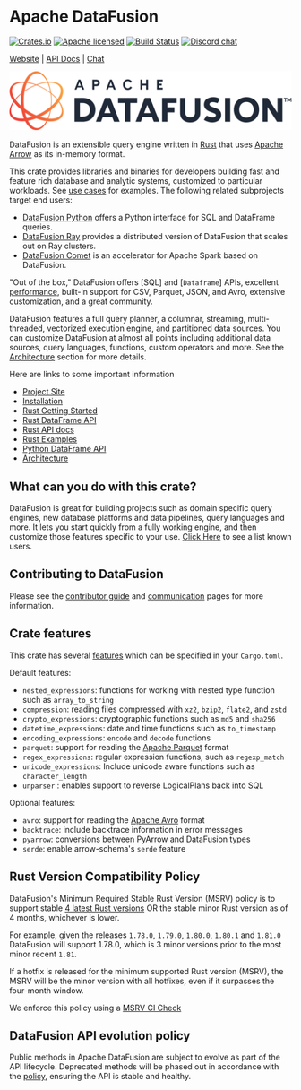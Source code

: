 <!---
  Licensed to the Apache Software Foundation (ASF) under one
  or more contributor license agreements.  See the NOTICE file
  distributed with this work for additional information
  regarding copyright ownership.  The ASF licenses this file
  to you under the Apache License, Version 2.0 (the
  "License"); you may not use this file except in compliance
  with the License.  You may obtain a copy of the License at

    http://www.apache.org/licenses/LICENSE-2.0

  Unless required by applicable law or agreed to in writing,
  software distributed under the License is distributed on an
  "AS IS" BASIS, WITHOUT WARRANTIES OR CONDITIONS OF ANY
  KIND, either express or implied.  See the License for the
  specific language governing permissions and limitations
  under the License.
-->

# Apache DataFusion

[![Crates.io][crates-badge]][crates-url]
[![Apache licensed][license-badge]][license-url]
[![Build Status][actions-badge]][actions-url]
[![Discord chat][discord-badge]][discord-url]

[crates-badge]: https://img.shields.io/crates/v/datafusion.svg
[crates-url]: https://crates.io/crates/datafusion
[license-badge]: https://img.shields.io/badge/license-Apache%20v2-blue.svg
[license-url]: https://github.com/apache/datafusion/blob/main/LICENSE.txt
[actions-badge]: https://github.com/apache/datafusion/actions/workflows/rust.yml/badge.svg
[actions-url]: https://github.com/apache/datafusion/actions?query=branch%3Amain
[discord-badge]: https://img.shields.io/discord/885562378132000778.svg?logo=discord&style=flat-square
[discord-url]: https://discord.com/invite/Qw5gKqHxUM

[Website](https://datafusion.apache.org/) |
[API Docs](https://docs.rs/datafusion/latest/datafusion/) |
[Chat](https://discord.com/channels/885562378132000778/885562378132000781)

<a href="https://datafusion.apache.org/">
  <img src="./docs/source/_static/images/2x_bgwhite_original.png" width="512" alt="logo"/>
</a>

DataFusion is an extensible query engine written in [Rust] that
uses [Apache Arrow] as its in-memory format.

This crate provides libraries and binaries for developers building fast and
feature rich database and analytic systems, customized to particular workloads.
See [use cases] for examples. The following related subprojects target end users:

- [DataFusion Python](https://github.com/apache/datafusion-python/) offers a Python interface for SQL and DataFrame
  queries.
- [DataFusion Ray](https://github.com/apache/datafusion-ray/) provides a distributed version of DataFusion that scales
  out on Ray clusters.
- [DataFusion Comet](https://github.com/apache/datafusion-comet/) is an accelerator for Apache Spark based on
  DataFusion.

"Out of the box,"
DataFusion offers [SQL] and [`Dataframe`] APIs, excellent [performance],
built-in support for CSV, Parquet, JSON, and Avro, extensive customization, and
a great community.

DataFusion features a full query planner, a columnar, streaming, multi-threaded,
vectorized execution engine, and partitioned data sources. You can
customize DataFusion at almost all points including additional data sources,
query languages, functions, custom operators and more.
See the [Architecture] section for more details.

[rust]: http://rustlang.org
[apache arrow]: https://arrow.apache.org
[use cases]: https://datafusion.apache.org/user-guide/introduction.html#use-cases
[python bindings]: https://github.com/apache/datafusion-python
[performance]: https://benchmark.clickhouse.com/
[architecture]: https://datafusion.apache.org/contributor-guide/architecture.html

Here are links to some important information

- [Project Site](https://datafusion.apache.org/)
- [Installation](https://datafusion.apache.org/user-guide/cli/installation.html)
- [Rust Getting Started](https://datafusion.apache.org/user-guide/example-usage.html)
- [Rust DataFrame API](https://datafusion.apache.org/user-guide/dataframe.html)
- [Rust API docs](https://docs.rs/datafusion/latest/datafusion)
- [Rust Examples](https://github.com/apache/datafusion/tree/main/datafusion-examples)
- [Python DataFrame API](https://arrow.apache.org/datafusion-python/)
- [Architecture](https://docs.rs/datafusion/latest/datafusion/index.html#architecture)

## What can you do with this crate?

DataFusion is great for building projects such as domain specific query engines, new database platforms and data pipelines, query languages and more.
It lets you start quickly from a fully working engine, and then customize those features specific to your use. [Click Here](https://datafusion.apache.org/user-guide/introduction.html#known-users) to see a list known users.

## Contributing to DataFusion

Please see the [contributor guide] and [communication] pages for more information.

[contributor guide]: https://datafusion.apache.org/contributor-guide
[communication]: https://datafusion.apache.org/contributor-guide/communication.html

## Crate features

This crate has several [features] which can be specified in your `Cargo.toml`.

[features]: https://doc.rust-lang.org/cargo/reference/features.html

Default features:

- `nested_expressions`: functions for working with nested type function such as `array_to_string`
- `compression`: reading files compressed with `xz2`, `bzip2`, `flate2`, and `zstd`
- `crypto_expressions`: cryptographic functions such as `md5` and `sha256`
- `datetime_expressions`: date and time functions such as `to_timestamp`
- `encoding_expressions`: `encode` and `decode` functions
- `parquet`: support for reading the [Apache Parquet] format
- `regex_expressions`: regular expression functions, such as `regexp_match`
- `unicode_expressions`: Include unicode aware functions such as `character_length`
- `unparser` : enables support to reverse LogicalPlans back into SQL

Optional features:

- `avro`: support for reading the [Apache Avro] format
- `backtrace`: include backtrace information in error messages
- `pyarrow`: conversions between PyArrow and DataFusion types
- `serde`: enable arrow-schema's `serde` feature

[apache avro]: https://avro.apache.org/
[apache parquet]: https://parquet.apache.org/

## Rust Version Compatibility Policy

DataFusion's Minimum Required Stable Rust Version (MSRV) policy is to support stable [4 latest
Rust versions](https://releases.rs) OR the stable minor Rust version as of 4 months, whichever is lower.

For example, given the releases `1.78.0`, `1.79.0`, `1.80.0`, `1.80.1` and `1.81.0` DataFusion will support 1.78.0, which is 3 minor versions prior to the most minor recent `1.81`.

If a hotfix is released for the minimum supported Rust version (MSRV), the MSRV will be the minor version with all hotfixes, even if it surpasses the four-month window.

We enforce this policy using a [MSRV CI Check](https://github.com/search?q=repo%3Aapache%2Fdatafusion+rust-version+language%3ATOML+path%3A%2F%5ECargo.toml%2F&type=code)

## DataFusion API evolution policy

Public methods in Apache DataFusion are subject to evolve as part of the API lifecycle.
Deprecated methods will be phased out in accordance with the [policy](https://datafusion.apache.org/library-user-guide/api-health.html), ensuring the API is stable and healthy.
